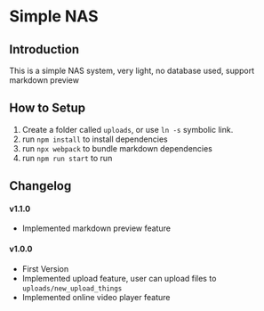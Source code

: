 # Simple NAS
## Introduction
This is a simple NAS system, very light, no database used, support markdown preview

## How to Setup

1. Create a folder called `uploads`, or use `ln -s` symbolic link.
2. run `npm install` to install dependencies
3. run `npx webpack` to bundle markdown dependencies
4. run `npm run start` to run

## Changelog
#### v1.1.0
- Implemented markdown preview feature

#### v1.0.0
- First Version
- Implemented upload feature, user can upload files to `uploads/new_upload_things`
- Implemented online video player feature
